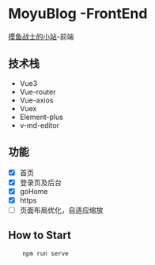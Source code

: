 # MoyuBlog -FrontEnd
[摸鱼战士的小站](http://moyusoldier.cloud)-前端


## 技术栈
- Vue3
- Vue-router
- Vue-axios
- Vuex
- Element-plus
- v-md-editor

## 功能
- [x] 首页
- [x] 登录页及后台
- [x] goHome
- [x] https
- [ ] 页面布局优化，自适应缩放

## How to Start
```shell
    npm run serve
```






